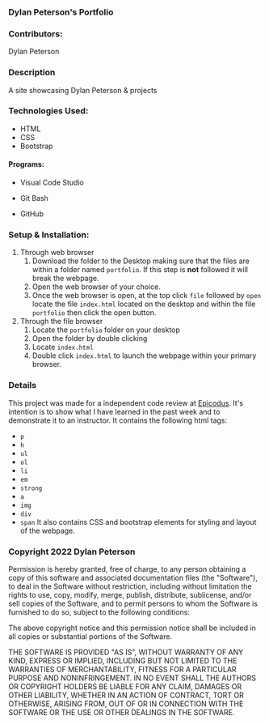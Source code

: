 ### Dylan Peterson's Portfolio

### Contributors:

Dylan Peterson

### Description

A site showcasing Dylan Peterson & projects

### Technologies Used:

- HTML
- CSS
- Bootstrap

#### Programs:

- Visual Code Studio

- Git Bash

- GitHub

### Setup & Installation:
1. Through web browser
	1. Download the folder to the Desktop making sure that the files are within a folder named `portfolio`. If this step is **not** followed it will break the webpage.
	2. Open the web browser of your choice.
	3. Once the web browser is open, at the top click `file` followed by `open` locate the file `index.html` located on the desktop and within the file `portfolio` then click the open button.
2. Through the file browser
	1. Locate the `portfolio` folder on your desktop
	2. Open the folder by double clicking
	3. Locate `index.html`
	4. Double click `index.html` to launch the webpage within your primary browser.  

### Details
This project was made for a independent code review at [Epicodus](https://www.epicodus.com/). It's intention is to show what I have learned in the past week and to demonstrate it to an instructor. It contains the following html tags:
 - `p` 
 - `h`
 - `ul`
 -  `ol`
 - `li`
 - `em`
 - `strong`
 - `a`
 - `img`
 - `div`
 - `span`
It also contains CSS and bootstrap elements for styling and layout of the webpage.

### Copyright 2022 Dylan Peterson

Permission is hereby granted, free of charge, to any person obtaining a copy of this software and associated documentation files (the "Software"), to deal in the Software without restriction, including without limitation the rights to use, copy, modify, merge, publish, distribute, sublicense, and/or sell copies of the Software, and to permit persons to whom the Software is furnished to do so, subject to the following conditions:

The above copyright notice and this permission notice shall be included in all copies or substantial portions of the Software.

THE SOFTWARE IS PROVIDED "AS IS", WITHOUT WARRANTY OF ANY KIND, EXPRESS OR IMPLIED, INCLUDING BUT NOT LIMITED TO THE WARRANTIES OF MERCHANTABILITY, FITNESS FOR A PARTICULAR PURPOSE AND NONINFRINGEMENT. IN NO EVENT SHALL THE AUTHORS OR COPYRIGHT HOLDERS BE LIABLE FOR ANY CLAIM, DAMAGES OR OTHER LIABILITY, WHETHER IN AN ACTION OF CONTRACT, TORT OR OTHERWISE, ARISING FROM, OUT OF OR IN CONNECTION WITH THE SOFTWARE OR THE USE OR OTHER DEALINGS IN THE SOFTWARE.
